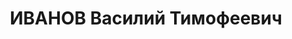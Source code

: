 ---
title: ИВАНОВ Василий Тимофеевич
description: '(1894, с.Холзсково Гжатского уезда Смоленской губ. – 16.07.1938). Родился
  в семье бетонщика*. Русский. В КП с 1913.

  Образование: 3-классное гор. училище, Москва 1907; 4-классная торговая школа, Москва
  10.

  С 1901 проживал в Москве; в 10 поселился в Туле; кассир частного магазина, Тула
  10.10–02.11; конторщик торговой конторы, Москва 02.11–11.12; член Культурно-просветительного
  общества и профсоюза торговых служащих, Москва с 11; упаковщик Союза потребительских
  обществ, Москва 11.12–08.13; распространял газ. «Правда», работал в газ. «Наш путь»
  (орган РСДРП) с 13; арестован, сидел в тюрьме, Москва 08.13–12.13; упаковщик Союза
  потребительских обществ, Москва 12.13–09.14; член Московской гор. комиссии по созыву
  15 съезда РСДРП 14; арестован, находился под следствием, Москва 09.14–11.14; упаковщик
  Союза потребительских обществ, Москва 11.14–01.15; арестован, сидел в тюрьме, Москва
  01.15–03.15.

  В армии 03.1915–05.1915: рядовой 321 полка 81 дивизии; попал в плен 05.15.

  Содержался в лагере военнопленных, Венгрия 05.15–10.18; вел большевистскую агитацию
  среди военнопленных, имел связь с ЦК РСДРП в Швейцарии; вернулся из плена в РСФСР
  10.18; лечился в Москве 10.18–01.19; агент по заготовкам Наркомата продовольствия
  Белорусско-Литовской республики 02.19–03.19; член Реввоентрибунала 8 стр. дивизии
  03.19–05.19.

  С 05.1919 в органах ВЧК–ОГПУ–НКВД: нач. ОО 8 стр. дивизии 05.19–10.19; нач. ОО 52
  стр. дивизии 10.19–09.20; нач. активной части ОО 6 армии 09.20–07.21; зам. нач.
  ОО Харьковского ВО, нач. СОЧ 07.21–12.21; нач. 2 отд-я ОО ГПУ Украинской ССР 02.22–?;
  нач. 6 отд-я ОО ГПУ Украинской ССР ?–04.24; нач. СОЧ ГПУ Украинской ССР 22.04.24–17.04.25;
  нач. КРО ГПУ Украинской ССР ?–24; член Коллегии ГПУ Украинской ССР 24–28; нач. Харьковского
  губ. отд. ГПУ 24–01.08.25; нач. УОЧ (УОУ) ГПУ Украинской ССР 17.04.25–25.07.28;
  нач. Харьковского окр. отд. ГПУ 01.08.25–25.07.28; нач. Киевского окр. отд. ГПУ
  25.07.28–01.10.30; нач. Киевского опер. сектора ГПУ 01.10.30–05.01.32; полпред ОГПУ
  по Ивановской обл. 05.01.32–02.03.33; нач. Донецкого обл. отд. ГПУ 03.03.33–10.07.34;
  нач. УНКВД Донецкой обл. 15.07.34–03.04.37; зам. наркома ВД Украинской ССР 03.04.37–20.07.37.

  Арестован 01.08.37 в Москве в комнате №411 гостиницы «Москва»; осужден в особом
  порядке 16.07.38 к ВМН; расстрелян 16.07.38.

  Не реабилитирован.

  Звания: ст. майор ГБ 29.11.35; комиссар ГБ 3 ранга 03.04.37.

  Награды: орден Красного Знамени №13075 (Прик. РВС №101) 23.02.28; знак «Почетный
  работник ВЧК–ГПУ (V)» №126 22; знак «Почетный работник ВЧК–ГПУ (XV)» №25 20.12.32.

  Источники: РЦХИДНИ, ф.17, оп.114, д.90; «Комунiст» (Киев, на укр. яз.) 16.04.37.

  Примечания: * Отец работал мелким подрядчиком. В одной из анкет В.Т.Иванов указал,
  что отец— крестьянин.'
---